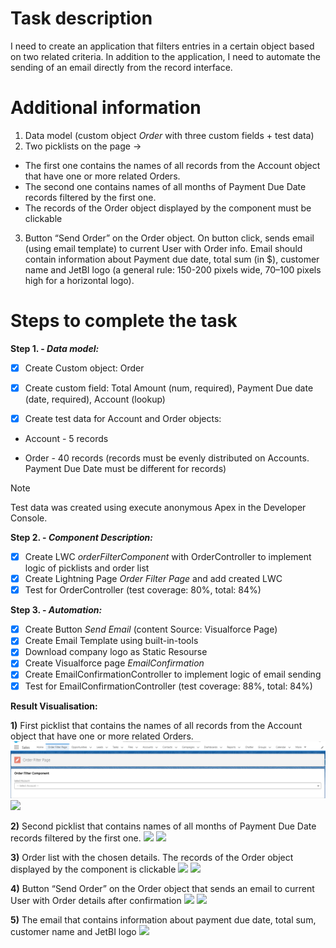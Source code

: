 # Task description
I need to create an application that filters entries in a certain object based on two related criteria. In addition to the application, I need to automate the sending of an email directly from the record interface.

# Additional information
1. Data model (custom object _Order_ with three custom fields + test data)
2. Two picklists on the page ->
- The first one contains the names of all records from the Account object that have one or more related Orders. 
- The second one contains names of all months of Payment Due Date records filtered by the first one. 
- The records of the Order object displayed by the component must be clickable 
3. Button “Send Order” on the Order object. On button click, sends email (using email template) to current User with Order info. Email should contain information about Payment due date, total sum (in $), customer name and JetBI logo (a general rule: 150-200 pixels wide, 70–100 pixels high for a horizontal logo).

# Steps to complete the task

**Step 1. - _Data model:_**

- [x] Create Custom object: Order

- [x] Create custom field: Total Amount (num, required), Payment Due date (date, required), Account (lookup)

- [x] Create test data for Account and Order objects:

- Account - 5 records

- Order - 40 records (records must be evenly distributed on Accounts.  Payment Due Date must be different for records)

> [!NOTE]
> Test data was created using execute anonymous Apex in the Developer Console.


**Step 2. - _Component Description:_**

- [x] Create LWC _orderFilterComponent_ with OrderController to implement logic of picklists and order list
- [x] Create Lightning Page _Order Filter Page_ and add created LWC
- [x] Test for OrderController (test coverage: 80%, total: 84%)

**Step 3. - _Automation:_**

- [x] Create Button _Send Email_ (content Source: Visualforce Page)
- [x] Create Email Template using built-in-tools
- [x] Download company logo as Static Resourse  
- [x] Create Visualforce page _EmailConfirmation_
- [x] Create EmailConfirmationController to implement logic of email sending
- [x] Test for EmailConfirmationController (test coverage: 88%, total: 84%)

**Result Visualisation:**

 **1)** First picklist that contains the names of all records from the Account object that have one or more related Orders.
 <img src="jetbitask\images\first_picklist.jpg"/>
 <img src="images\first_picklist1.jpg"/>

**2)** Second picklist that contains names of all months of Payment Due Date records filtered by the first one.
<img src="images\second_picklist.jpg"/>
<img src="images\seond_picklist1.jpg"/>

**3)** Order list with the chosen details. The records of the Order object displayed by the component is clickable
<img src="images\order_list.jpg"/>
<img src="images\order_details.jpg"/>

**4)** Button “Send Order” on the Order object that sends an email to current User with Order details after confirmation
<img src="images\button.jpg"/>
<img src="images\confirmation.jpg"/>

**5)** The email that contains information about payment due date, total sum, customer name and JetBI logo
<img src="images\email.jpg"/>




